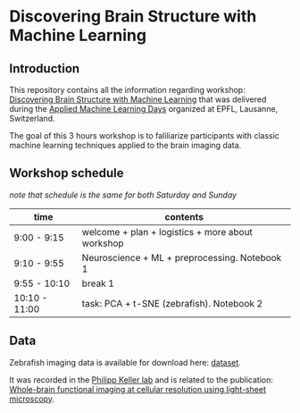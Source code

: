 # Discovering Brain Structure with Machine Learning

## Introduction
This repository contains all the information regarding workshop: [Discovering Brain Structure with Machine Learning](https://www.appliedmldays.org/workshop_sessions/discovering-brain-structure-with-machine-learning) that was delivered during the  [Applied Machine Learning Days](https://www.appliedmldays.org) organized at EPFL, Lausanne, Switzerland.

The goal of this 3 hours workshop is to faliliarize participants with classic machine learning techniques applied to the brain imaging data.

## Workshop schedule
*note that schedule is the same for both Saturday and Sunday*

|time|contents|
|----|--------|
|9:00 -  9:15  | welcome + plan + logistics + more about workshop |
|9:10 -  9:55  | Neuroscience + ML + preprocessing. Notebook 1 |
|9:55 -  10:10 | break 1 |
|10:10 - 11:00 | task: PCA + t-SNE (zebrafish). Notebook 2 |

## Data
Zebrafish imaging data is available for download here: [dataset](https://drive.google.com/drive/folders/1JshaFCm-QZ0txzX--YCOcx-Fra1liOoF?usp=sharing).

It was recorded in the [Philipp Keller lab](https://www.janelia.org/lab/keller-lab) and is related to the publication: [Whole-brain functional imaging at cellular resolution using light-sheet microscopy](https://www.nature.com/articles/nmeth.2434).
